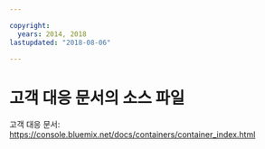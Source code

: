 ```yaml
---

copyright:
  years: 2014, 2018
lastupdated: "2018-08-06"

---
```



# 고객 대응 문서의 소스 파일

고객 대응 문서: https://console.bluemix.net/docs/containers/container_index.html



